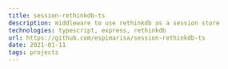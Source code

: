 ```yaml
---
title: session-rethinkdb-ts
description: middleware to use rethinkdb as a session store
technologies: typescript, express, rethinkdb
url: https://github.com/espimarisa/session-rethinkdb-ts
date: 2021-01-11
tags: projects
---
```

